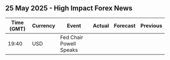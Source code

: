 ## 25 May 2025 - High Impact Forex News

| Time (GMT) | Currency | Event | Actual | Forecast | Previous |
|------|----------|-------|--------|----------|----------|
| 19:40 | USD | Fed Chair Powell Speaks |  |  |  |
